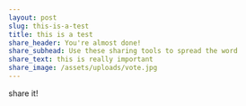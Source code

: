 ```yaml
---
layout: post
slug: this-is-a-test
title: this is a test
share_header: You're almost done!
share_subhead: Use these sharing tools to spread the word
share_text: this is really important
share_image: /assets/uploads/vote.jpg
---
```

share it!